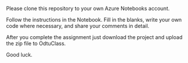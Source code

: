 Please clone this repository to your own Azure Notebooks account.

Follow the instructions in the Notebook. Fill in the blanks, write your own code where necessary, and share your comments in detail.

After you complete the assignment just download the project and upload the zip file to OdtuClass.

Good luck.